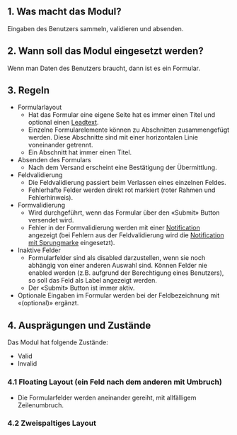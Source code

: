 ## 1. Was macht das Modul?
Eingaben des Benutzers sammeln, validieren und absenden.

## 2. Wann soll das Modul eingesetzt werden?
Wenn man Daten des Benutzers braucht, dann ist es ein Formular.

## 3. Regeln 
* Formularlayout
    * Hat das Formular eine eigene Seite hat es immer einen Titel und optional einen [Leadtext](https://digital.sbb.ch/de/basics/typography).
    * Einzelne Formularelemente können zu Abschnitten zusammengefügt werden. Diese Abschnitte sind mit einer horizontalen Linie voneinander getrennt.
    * Ein Abschnitt hat immer einen Titel.
* Absenden des Formulars
    * Nach dem Versand erscheint eine Bestätigung der Übermittlung.
* Feldvalidierung
    * Die Feldvalidierung passiert beim Verlassen eines einzelnen Feldes.
    * Fehlerhafte Felder werden direkt rot markiert (roter Rahmen und Fehlerhinweis).
* Formvalidierung
    * Wird durchgeführt, wenn das Formular über den «Submit» Button versendet wird.
    * Fehler in der Formvalidierung werden mit einer [Notification](https://digital.sbb.ch/de/components/notification) angezeigt (bei Fehlern aus der Feldvalidierung wird die [Notification mit Sprungmarke](https://digital.sbb.ch/de/components/notification) eingesetzt).
* Inaktive Felder
    * Formularfelder sind als disabled darzustellen, wenn sie noch abhängig von einer anderen Auswahl sind. Können Felder nie enabled werden (z.B. aufgrund der Berechtigung eines Benutzers), so soll das Feld als Label angezeigt werden.
    * Der «Submit» Button ist immer aktiv.
* Optionale Eingaben im Formular werden bei der Feldbezeichnung mit «(optional)» ergänzt.

## 4. Ausprägungen und Zustände
Das Modul hat folgende Zustände:
* Valid
* Invalid

### 4.1 Floating Layout (ein Feld nach dem anderen mit Umbruch)
* Die Formularfelder werden aneinander gereiht, mit allfälligem Zeilenumbruch.

### 4.2 Zweispaltiges Layout